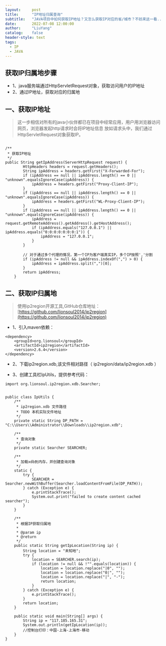 ```yaml
---
layout:     post
title:      "IP地址归属查询"
subtitle:   "JAVA项目中如何获取IP地址？又怎么获取IP对应的省/城市？不妨来这一看..."
date:       2022-07-08 12:00:00
author:     "LiuYang"
catalog:    false
header-style: text
tags:
  - IP
  - JAVA
---
```


## 获取IP归属地步骤

* 1、java服务端通过HttpServletRequest对象，获取访问用户的IP地址
* 2、通过IP地址，获取对应的归属地



## 一、获取IP地址
>这一步相信对所有的java小伙伴都已在项目中经常应用，用户用浏览器访问网页，浏览器发起http请求时会将IP地址信息
>放如请求头中，我们通过HttpServletRequest对象获取IP。

```

/**
 * 获取IP地址
 */
public String getIpAddress(ServerHttpRequest request) {
        HttpHeaders headers = request.getHeaders();
        String ipAddress = headers.getFirst("X-Forwarded-For");
        if (ipAddress == null || ipAddress.length() == 0 || "unknown".equalsIgnoreCase(ipAddress)) {
            ipAddress = headers.getFirst("Proxy-Client-IP");
        }
        if (ipAddress == null || ipAddress.length() == 0 || "unknown".equalsIgnoreCase(ipAddress)) {
            ipAddress = headers.getFirst("WL-Proxy-Client-IP");
        }
        if (ipAddress == null || ipAddress.length() == 0 || "unknown".equalsIgnoreCase(ipAddress)) {
            ipAddress = request.getRemoteAddress().getAddress().getHostAddress();
            if (ipAddress.equals("127.0.0.1") || ipAddress.equals("0:0:0:0:0:0:0:1")) {
                ipAddress = "127.0.0.1";
            }
        }

        // 对于通过多个代理的情况，第一个IP为客户端真实IP，多个IP按照','分割
        if (ipAddress != null && ipAddress.indexOf(",") > 0) {
            ipAddress = ipAddress.split(",")[0];
        }
        return ipAddress;
    }

```


## 二、获取IP归属地
>使用ip2region开源工具,GitHub仓库地址：[https://github.com/lionsoul2014/ip2region](https://github.com/lionsoul2014/ip2region)


* 1、引入maven依赖：

```
<dependency>
    <groupId>org.lionsoul</groupId>
    <artifactId>ip2region</artifactId>
    <version>2.6.4</version>
</dependency>
```
   
* 2、下载ip2region.xdb,该文件相对路径（ ip2region/data/ip2region.xdb ）

* 3、创建工具栏IpUtils，提供参考代码：

```
import org.lionsoul.ip2region.xdb.Searcher;


public class IpUtils {
    /**
     * ip2region.xdb 文件路径
     * TODO 本机实际文件地址
     */
    private static String DP_PATH = "C:\\Users\\Administrator\\Downloads\\ip2region.xdb";

    /**
     * 查询对象
     */
    private static Searcher SEARCHER;

    /**
     * 加载xdb到内存，并创建查询对象
     */
    static {
        try {
            SEARCHER = Searcher.newWithBuffer(Searcher.loadContentFromFile(DP_PATH));
        } catch (Exception e) {
            e.printStackTrace();
            System.out.print("failed to create content cached searcher");
        }
    }

    /**
     * 根据IP获取归属地
     *
     * @param ip
     * @return
     */
    public static String getIpLocation(String ip) {
        String location = "未知地";
        try {
            location = SEARCHER.search(ip);
            if (location != null && !"".equals(location)) {
                location = location.replace("|0", "");
                location = location.replace("0|", "");
                location = location.replace("|", "-");
                return location;
            }
        } catch (Exception e) {
            e.printStackTrace();
        }
        return location;
    }

    public static void main(String[] args) {
        String ip = "117.185.165.31";
        System.out.println(getIpLocation(ip));
        //控制台打印：中国-上海-上海市-移动
    }
}

```

